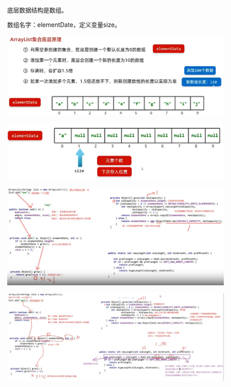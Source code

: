 
底层数据结构是数组。

数组名字：elementDate，定义变量size。

![Alt text](../../../../images/image-18.png)

![Alt text](../../../../images/image-19.png)

![Alt text](../../../../images/image-20.png)

![Alt text](../../../../images/image-21.png)
